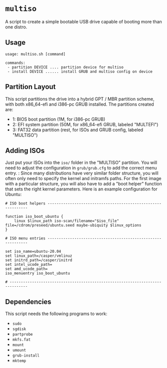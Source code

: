 # `multiso`

A script to create a simple bootable USB drive capable of booting more than one
distro.

## Usage

```
usage: multiso.sh [command]

commands:
 - partition DEVICE .... partition device for multiso
 - install DEVICE ...... install GRUB and multiso config on device
```

## Partition Layout

This script partitions the drive into a hybrid GPT / MBR partition scheme, with
both x86_64-efi and i386-pc GRUB installed. The partitions created are:

- 1: BIOS boot partition (1M, for i386-pc GRUB)
- 2: EFI system partition (50M, for x86_64-efi GRUB, labeled "MULTEFI")
- 3: FAT32 data partition (rest, for ISOs and GRUB config, labeled "MULTISO")

## Adding ISOs

Just put your ISOs into the `iso/` folder in the "MULTISO" partition. You will
need to adjust the configuration in `grub/grub.cfg` to add the correct menu
entry.
:
Since many distributions have very similar folder structure, you will often only
need to specify the kernel and initramfs paths. For the first image with a
particular structure, you will also have to add a "boot helper" function that
sets the right kernel parameters. Here is an example configuration for Ubuntu:

```
# ISO boot helpers -------------------------------------------------------------

function iso_boot_ubuntu {
    linux $linux_path iso-scan/filename="$iso_file" file=/cdrom/preseed/ubuntu.seed maybe-ubiquity $linux_options
}

# ISO menu entries -------------------------------------------------------------

set iso_name=ubuntu-20.04
set linux_path=/casper/vmlinuz
set initrd_path=/casper/initrd
set intel_ucode_path=
set amd_ucode_path=
iso_menuentry iso_boot_ubuntu

# ------------------------------------------------------------------------------
```

## Dependencies

This script needs the following programs to work:

- `sudo`
- `sgdisk`
- `partprobe`
- `mkfs.fat`
- `mount`
- `umount`
- `grub-install`
- `mktemp`
